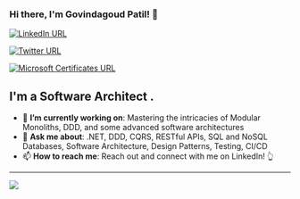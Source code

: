 ### Hi there, I'm Govindagoud Patil! 👋 <div align = 'right'>![]()</div>

[![LinkedIn URL](https://img.shields.io/badge/LinkedIn-Connect-blue?logo=linkedin&style=for-the-badge)](https://www.linkedin.com/in/govindagoud-patil/)

[![Twitter URL](https://img.shields.io/badge/Twitter-Follow-blue?logo=twitter&style=for-the-badge)](https://twitter.com/govindagoudpat6)

[![Microsoft Certificates URL](https://img.shields.io/badge/Microsoft-Certificates-Blue?logo=microsoft&style=for-the-badge)](https://learn.microsoft.com/en-us/users/govindagoudpatil/credentials?tab=credentials-tab)

## **I'm a Software Architect .**

- 🎯 **I’m currently working on**: Mastering the intricacies of Modular Monoliths, DDD, and some advanced software architectures
- 💬 **Ask me about**: .NET, DDD, CQRS, RESTful APIs, SQL and NoSQL Databases, Software Architecture, Design Patterns, Testing, CI/CD
- 📫 **How to reach me**: Reach out and connect with me on LinkedIn! 👆

<hr/>

<a href="https://github.com/govindagoud-patil">
  <img src="https://github-readme-stats.vercel.app/api?username=govindagoud-patil&count_private=true&show_icons=true&hide=stars" />
</a>
